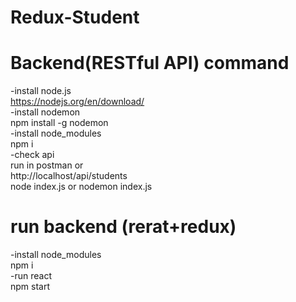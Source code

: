 # Redux-Student
# Backend(RESTful API) command
-install node.js </br>
https://nodejs.org/en/download/ </br>
-install nodemon </br>
npm install -g nodemon </br>
-install node_modules</br>
npm i </br>
-check api </br>
run in postman or </br>
http://localhost/api/students </br>
node index.js or nodemon index.js </br>
# run backend (rerat+redux)
-install node_modules </br>
npm i </br>
-run react </br>
npm start </br>
